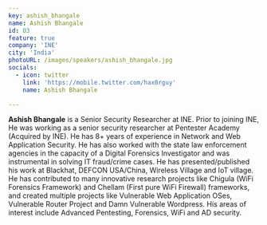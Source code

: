 ```yaml
---
key: ashish_bhangale
name: Ashish Bhangale
id: 03
feature: true
company: 'INE'
city: 'India'
photoURL: /images/speakers/ashish_bhangale.jpg
socials:
  - icon: twitter
    link: 'https://mobile.twitter.com/hax0rguy'
    name: Ashish Bhangale

---
```

**Ashish Bhangale** is a Senior Security Researcher at INE. Prior to joining INE, He was working as a senior security researcher at Pentester Academy (Acquired by INE). He has 8+ years of experience in Network and Web Application Security. He has also worked with the state law enforcement agencies in the capacity of a Digital Forensics Investigator and was instrumental in solving IT fraud/crime cases. He has presented/published his work at Blackhat, DEFCON USA/China, Wireless Village and IoT village. He has contributed to many innovative research projects like Chigula (WiFi Forensics Framework) and Chellam (First pure WiFi Firewall) frameworks, and created multiple projects like Vulnerable Web Application OSes, Vulnerable Router Project and Damn Vulnerable Wordpress. His areas of interest include Advanced Pentesting, Forensics, WiFi and AD security.
